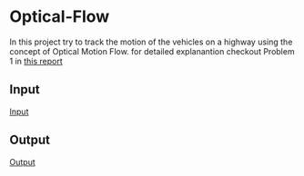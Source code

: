 # Optical-Flow
In this project try to track the motion of the vehicles on a highway using the concept of Optical Motion Flow. for detailed explanantion checkout Problem 1 in [this report]()

## Input
[Input](https://drive.google.com/drive/folders/1KUILfltglavsV7nRKcvMomgO3JiMD_Df?usp=sharing)

## Output
[Output](https://drive.google.com/drive/folders/1E0gIZXcGaQeKA_6DYz4oa3G7AxHGCsqc?usp=sharing)
